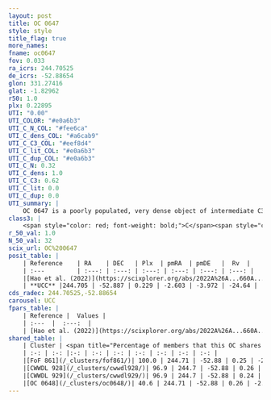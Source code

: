 ```yaml
---
layout: post
title: OC 0647
style: style
title_flag: true
more_names: 
fname: oc0647
fov: 0.033
ra_icrs: 244.70525
de_icrs: -52.88654
glon: 331.27416
glat: -1.82962
r50: 1.0
plx: 0.22895
UTI: "0.00"
UTI_COLOR: "#e0a6b3"
UTI_C_N_COL: "#fee6ca"
UTI_C_dens_COL: "#a6cab9"
UTI_C_C3_COL: "#eef8d4"
UTI_C_lit_COL: "#e0a6b3"
UTI_C_dup_COL: "#e0a6b3"
UTI_C_N: 0.32
UTI_C_dens: 1.0
UTI_C_C3: 0.62
UTI_C_lit: 0.0
UTI_C_dup: 0.0
UTI_summary: |
    OC 0647 is a poorly populated, very dense object of intermediate C3 quality. It was recently reported in the literature.<br><br><span style="color: #99180f; font-weight: bold;">Warning: </span>This is very likely a duplicate object, which shares a large percentage of members with at least one previously reported entry, and a moderate percentage with at least one entry reported in the same catalogue.
class3: |
    <span style="color: red; font-weight: bold;">C</span><span style="color: green; font-weight: bold;">A</span>
r_50_val: 1.0
N_50_val: 32
scix_url: OC%200647
posit_table: |
    | Reference    | RA    | DEC   | Plx  | pmRA  | pmDE   |  Rv  |
    | :---         | :---: | :---: | :---: | :---: | :---: | :---: |
    |[Hao et al. (2022)](https://scixplorer.org/abs/2022A%26A...660A...4H) | 244.718 | -52.886 | 0.234 | -2.598 | -3.964 | -23.042 |
    | **UCC** |244.705 | -52.887 | 0.229 | -2.603 | -3.972 | -24.64 | 
cds_radec: 244.70525,-52.88654
carousel: UCC
fpars_table: |
    | Reference |  Values |
    | :---  |  :---:  |
    | [Hao et al. (2022)](https://scixplorer.org/abs/2022A%26A...660A...4H) | `AG=3.86, age=9.2, Z=0.028` |
shared_table: |
    | Cluster | <span title="Percentage of members that this OC shares with the ones listed">%</span>   | RA   | DEC   | Plx   | pmRA  | pmDE  | Rv | UTI |
    | :-: | :-: |:-: | :-: | :-: | :-: | :-: | :-: | :-: |
    |[FoF 861](/_clusters/fof861/)| 100.0 | 244.71 | -52.88 | 0.25 | -2.59 | -3.98 | -24.64 |0.8 |
    |[CWWDL 928](/_clusters/cwwdl928/)| 96.9 | 244.7 | -52.88 | 0.26 | -2.6 | -3.97 | -23.78 |0.0 |
    |[CWWDL 929](/_clusters/cwwdl929/)| 96.9 | 244.7 | -52.88 | 0.24 | -2.61 | -3.97 | -24.64 |0.0 |
    |[OC 0648](/_clusters/oc0648/)| 40.6 | 244.71 | -52.88 | 0.26 | -2.55 | -3.91 | -23.78 |0.0 |
---
```

